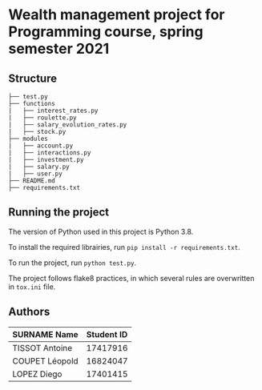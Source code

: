 # Wealth management project for Programming course, spring semester 2021

## Structure

```
├── test.py                         
├── functions
|   ├── interest_rates.py           
|   ├── roulette.py                 
|   ├── salary_evolution_rates.py
|   ├── stock.py
├── modules 
|   ├── account.py
|   ├── interactions.py
|   ├── investment.py
|   ├── salary.py
|   ├── user.py
├── README.md
├── requirements.txt
```

## Running the project

The version of Python used in this project is Python 3.8.

To install the required librairies, run `pip install -r requirements.txt`.

To run the project, run `python test.py`.

The project follows flake8 practices, in which several rules are overwritten in `tox.ini` file.

## Authors

| SURNAME Name    | Student ID |
| --------------- | ---------- |
| TISSOT Antoine  |  17417916  |
| COUPET Léopold  |  16824047  |
| LOPEZ Diego     |  17401415  |
